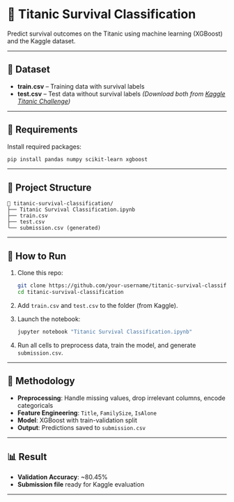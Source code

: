 # 🚢 Titanic Survival Classification

Predict survival outcomes on the Titanic using machine learning (XGBoost) and the Kaggle dataset.

---

## 📁 Dataset

* **train.csv** – Training data with survival labels
* **test.csv** – Test data without survival labels
  *(Download both from [Kaggle Titanic Challenge](https://www.kaggle.com/c/titanic))*

---

## 🔧 Requirements

Install required packages:

```bash
pip install pandas numpy scikit-learn xgboost
```

---

## 📂 Project Structure

```
📆 titanic-survival-classification/
├── Titanic Survival Classification.ipynb
├── train.csv
├── test.csv
└── submission.csv (generated)
```

---

## 🚀 How to Run

1. Clone this repo:

   ```bash
   git clone https://github.com/your-username/titanic-survival-classification.git
   cd titanic-survival-classification
   ```

2. Add `train.csv` and `test.csv` to the folder (from Kaggle).

3. Launch the notebook:

   ```bash
   jupyter notebook "Titanic Survival Classification.ipynb"
   ```

4. Run all cells to preprocess data, train the model, and generate `submission.csv`.

---

## 🧐 Methodology

* **Preprocessing**: Handle missing values, drop irrelevant columns, encode categoricals
* **Feature Engineering**: `Title`, `FamilySize`, `IsAlone`
* **Model**: XGBoost with train-validation split
* **Output**: Predictions saved to `submission.csv`

---

## 📊 Result

* **Validation Accuracy**: \~80.45%
* **Submission file** ready for Kaggle evaluation

---


